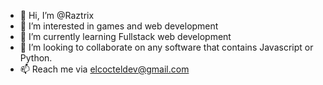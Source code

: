 - 👋 Hi, I’m @Raztrix
- 👀 I’m interested in games and web development
- 🌱 I’m currently learning Fullstack web development
- 💞️ I’m looking to collaborate on any software that contains Javascript or Python.
- 📫 Reach me via elcocteldev@gmail.com

<!---
Raztrix/Raztrix is a ✨ special ✨ repository because its `README.md` (this file) appears on your GitHub profile.
You can click the Preview link to take a look at your changes.
--->
